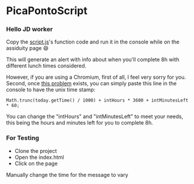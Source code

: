 # PicaPontoScript

### Hello JD worker

Copy the <a href="https://github.com/eusouorui/PicaPontoScript/blob/master/script.js" target="_blank">script.js</a>'s function code and run it in the console while on the assiduity page 😄

This will generate an alert with info about when you'll complete 8h with different lunch times considered.

However, if you are using a Chromium, first of all, I feel very sorry for you.
Second, once <a href="https://support.google.com/chrome/thread/9959602/text-selection-fails-in-alert-messages?hl=en" target="_blank">this problem</a> exists, you can simply paste this line in the console to have the unix time stamp:
```JS
Math.trunc(today.getTime() / 1000) + intHours * 3600 + intMinutesLeft * 60;
```
You can change the "intHours" and "intMinutesLeft" to meet your needs, this being the hours and minutes left for you to complete 8h.

### For Testing 
- Clone the project
- Open the index.html 
- Click on the page

Manually change the time for the message to vary



